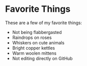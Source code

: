 # Favorite Things

These are a few of my favorite things:

- Not being flabbergasted
- Raindrops on roses
- Whiskers on cute animals
- Bright copper kettles
- Warm woolen mittens
- Not editing directly on GitHub
